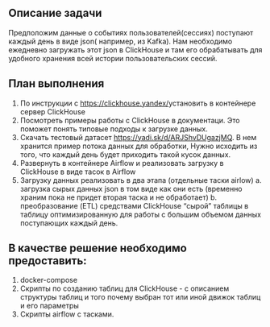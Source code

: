 ## Описание задачи
Предположим данные о событиях пользователей(сессиях) поступают каждый день в виде
json( например, из Kafka). Нам необходимо ежедневно загружать этот json в ClickHouse и
там его обрабатывать для удобного хранения всей истории пользовательских сессий.
## План выполнения

1. По инструкции с ​https://clickhouse.yandex/​ установить в контейнере сервер
    ClickHouse
2. Посмотреть примеры работы с ClickHouse в документаци. Это поможет понять
    типовые подходы к загрузке данных.
3. Скачать тестовый датасет ​https://yadi.sk/d/ARJShvDUgazjMQ​. В нем хранится
    пример потока данных для обработки, Нужно исходить из того, что каждый день
    будет приходить такой кусок данных.
4. Развернуть в контейнере Airflow и реализовать загрузку в ClickHouse в виде тасок в
    Airflow
5. Загрузку данных реализовать в два этапа (отдельные таски airlow)
    a. загрузка сырых данных json в том виде как они есть (временно храним пока
       не придет вторая таска и не обработает)
    b. преобразование (ETL) средствами ClickHouse “сырой” таблицы в таблицу
       оптимизированную для работы с большим объемом данных поступающих
       каждый день.
## В качестве решение необходимо предоставить:
1. docker-compose
2. Скрипты по созданию таблиц для ClickHouse - с описанием структуры таблиц и
того почему выбран тот или иной движок таблиц и его параметры
3. Скрипты airflow c тасками.
